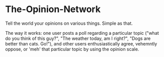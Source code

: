 # The-Opinion-Network
Tell the world your opinions on various things. Simple as that.

The way it works: one user posts a poll regarding a particular topic ("what do you think of this guy?", "The weather today, am I right?", "Dogs are better than cats. Go!"), and other users enthusiastically agree, vehemntly oppose, or 'meh' that particular topic by using the opinion scale.
